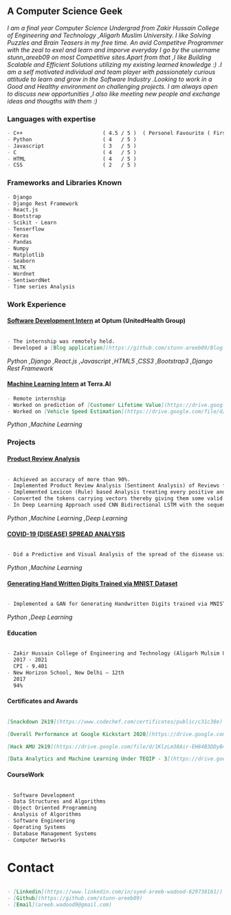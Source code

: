 ## A Computer Science Geek  

*I am a final year Computer Science Undergrad from Zakir Hussain College of Engineering and Technology ,Aligarh Muslim University. I like Solving Puzzles and Brain Teasers in my free time. An avid Competitve Programmer with the zeal to exel and learn and imporve everyday I go by the username stunn_areeb09 on most Competitive sites.Apart from that ,I like Building Scalable and Efficient Solutions utilizing my existing learned knowledge :) .I am a self motivated individual and team player with passionately curious attitude to learn and grow in the Software Industry .Looking to work in a Good and Healthy environment on challenging projects. I am always open to discuss new opportunities ,I also like meeting new people and exchange ideas and thougths with them :)*


### Languages with expertise

```markdown
- C++                          ( 4.5 / 5 )  ( Personel Favourite ( First one is always special !! ) )
- Python                       ( 4   / 5 )
- Javascript                   ( 3   / 5 )
- C                            ( 4   / 5 )
- HTML                         ( 4   / 5 )
- CSS                          ( 2   / 5 )
```


### Frameworks and Libraries Known
  
```markdown
- Django                       
- Django Rest Framework
- React.js
- Bootstrap
- Scikit - Learn
- Tenserflow 
- Keras
- Pandas
- Numpy
- Matplotlib
- Seaborn
- NLTK
- Wordnet
- SentiwordNet
- Time series Analysis
```  

### Work Experience 

#### [Software Development Intern](https://drive.google.com/file/d/1TBgu-qK8wi3beUehUxfCkMHbZb1fenp8/view?usp=sharing) at Optum (UnitedHealth Group) 

```markdown

- The internship was remotely held. 
- Developed a [Blog application](https://github.com/stunn-areeb09/Blog-Hosting-Application) where users can post ,update ,delete and view blogs written by different users into 3 different categories of Business ,Entertainment and Sports as a part of the Internship.

```
*Python ,Django ,React.js ,Javascript ,HTML5 ,CSS3 ,Bootstrap3 ,Django Rest Framework* 
  

#### [Machine Learning Intern](https://drive.google.com/file/d/1WghsM8THCJ8cmciibkTvlSnKesPzhKc_/view) at Terra.AI 

```markdown
- Remote internship
- Worked on prediction of [Customer Lifetime Value](https://drive.google.com/file/d/1wFMeBe_KI36TWixncD4CeKZZHUlgt6hG/view?usp=sharing) from various qualitative and quantitative features provided in a dataset. 
- Worked on [Vehicle Speed Estimation](https://drive.google.com/file/d/1IfY9ML5Kik525P8_327sZU1d7R7ropVj/view?usp=sharing) using Open-CV ,Kalman Filter and Hungarian Algorithm.

```
*Python ,Machine Learning*



### Projects


#### [Product Review Analysis](https://github.com/stunn-areeb09/Product-Review-Analysis)

```markdown

- Achieved an accuracy of more than 90%.
- Implemented Product Review Analysis (Sentiment Analysis) of Reviews from the E-commerce websites ,classifying a Review as Positive ,Negative or Neutral.
- Implemented Lexicon (Rule) based Analysis treating every positive and negative sentiment with their respective scores and adding them to obtain the overall sentiment of a   sentence. 
- Converted the tokens carrying vectors thereby giving them some valid values using Count vectoriser and applied various Machine Learning algorithms like Linear SVC(SVM) ,       Random Forests and Logistic regression. 
- In Deep Learning Approach used CNN Bidirectional LSTM with the sequence model as -  Conv1D -> Conv1D -> Conv1D -> MaxPooling1D -> BidirectionalLSTM -> Dense -> Dropout -> Dense -> Dropout -> Dense -> Dropout -> Output.

```
*Python ,Machine Learning ,Deep Learning*


#### [COVID-19 (DISEASE) SPREAD ANALYSIS](https://github.com/stunn-areeb09/COVID-Analysis-)

```markdown

- Did a Predictive and Visual Analysis of the spread of the disease using various Time Series Algorithms as a part of an Online Hackathon at [Codechef](https://drive.google.com/file/d/1i8AT-qgz944N89YP4WymZT62tqhEq-6K/view) in April 2020.

```
*Python ,Machine Learning*


#### [Generating Hand Written Digits Trained via MNIST Dataset](https://github.com/stunn-areeb09/Genrating-Handwritten-Digits-using-GAN)

```markdown

- Implemented a GAN for Generating Handwritten Digits trained via MNIST dataset.

```
*Python ,Deep Learning*



#### Education

```markdown

- Zakir Hussain College of Engineering and Technology (Aligarh Mulsim University), Aligarh — B.tech (Computer Engineering)
  2017 - 2021 
  CPI - 9.401
- New Horizon School, New Delhi — 12th
  2017 
  94%

```



#### Certificates and Awards 

```markdown

[Snackdown 2k19](https://www.codechef.com/certificates/public/c31c38e)

[Overall Performance at Google Kickstart 2020](https://drive.google.com/file/d/1m3N5_ESLKI1H5mNkwPipyDFxKCo08C--/view)

[Hack AMU 2k19](https://drive.google.com/file/d/1KlzLm38Air-EH84B3DDyB4i6INOT5E0j/view)

[Data Analytics and Machine Learning Under TEQIP - 3](https://drive.google.com/file/d/1puMhs3YAGlRcKlSDv5avqp--ipAoIEWy/view)

```



#### CourseWork 

```markdown

- Software Development 
- Data Structures and Algorithms 
- Object Oriented Programming    
- Analysis of Algorithms
- Software Engineering    
- Operating Systems    
- Database Management Systems   
- Computer Networks 

```



# Contact

```markdown

- [Linkedin](https://www.linkedin.com/in/syed-areeb-wadood-629738161/)
- [Github](https://github.com/stunn-areeb09)
- [Email](areeb.wadood9@gmail.com)   


```
